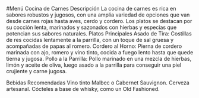 #Menú Cocina de Carnes
Descripción
La cocina de carnes es rica en sabores robustos y jugosos, con una amplia variedad de opciones que van desde carnes rojas hasta aves, cerdo y cordero. Los platos se destacan por su cocción lenta, marinados y sazonados con hierbas y especias que potencian sus sabores naturales.
Platos Principales
Asado de Tira: Costillas de res cocidas lentamente a la parrilla, con un toque de sal gruesa y acompañadas de papas al romero.
Cordero al Horno: Pierna de cordero marinada con ajo, romero y vino tinto, cocida a fuego lento hasta que quede tierna y jugosa.
Pollo a la Parrilla: Pollo marinado en una mezcla de hierbas, limón y aceite de oliva, luego asado a la parrilla para conseguir una piel crujiente y carne jugosa.

Bebidas Recomendadas
Vino tinto Malbec o Cabernet Sauvignon.
Cerveza artesanal.
Cócteles a base de whisky, como un Old Fashioned.
